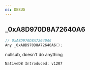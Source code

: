 ```yaml
---
ns: DEBUG
---
```

## _0xA8D970D8A72640A6

```c
// 0xA8D970D8A72640A6
Any _0xA8D970D8A72640A6();
```

nullsub, doesn't do anything

```
NativeDB Introduced: v1207
```

